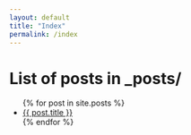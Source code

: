 ```yaml
---
layout: default
title: "Index"
permalink: /index
---
```


# List of posts in _posts/
<ul>
  {% for post in site.posts %}
    <li>
      <a href="{{ post.url }}">{{ post.title }}</a>
    </li>
  {% endfor %}
</ul>
